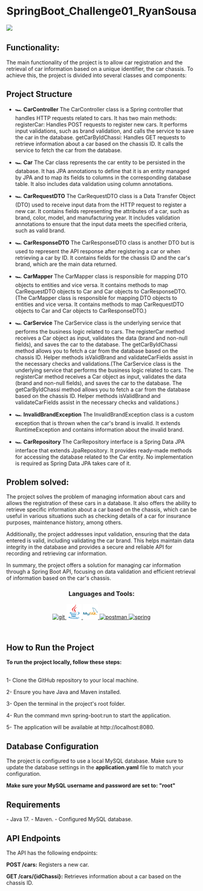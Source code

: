 <h1 align="center"> SpringBoot_Challenge01_RyanSousa</h1>
<img src="https://user-images.githubusercontent.com/74038190/240906093-9be4d344-6782-461a-b5a6-32a07bf7b34e.gif">

<h2><strong>Functionality:</strong></h2>
<p>The main functionality of the project is to allow car registration and the retrieval of car information based on a unique identifier, the car chassis. To achieve this, the project is divided into several classes and components:</p>

<h2>Project Structure</h2>

- 🏎️ **CarController** The CarController class is a Spring controller that handles HTTP requests related to cars. It has two main methods: registerCar: Handles POST requests to register new cars. It performs input validations, such as brand validation, and calls the service to save the car in the database. getCarByIdChassi: Handles GET requests to retrieve information about a car based on the chassis ID. It calls the service to fetch the car from the database.

- 🏎️ **Car** The Car class represents the car entity to be persisted in the database. It has JPA annotations to define that it is an entity managed by JPA and to map its fields to columns in the corresponding database table. It also includes data validation using column annotations.

- 🏎️ **CarRequestDTO** The CarRequestDTO class is a Data Transfer Object (DTO) used to receive input data from the HTTP request to register a new car. It contains fields representing the attributes of a car, such as brand, color, model, and manufacturing year. It includes validation annotations to ensure that the input data meets the specified criteria, such as valid brand.

- 🏎️ **CarResponseDTO** The CarResponseDTO class is another DTO but is used to represent the API response after registering a car or when retrieving a car by ID. It contains fields for the chassis ID and the car's brand, which are the main data returned.

- 🏎️ **CarMapper** The CarMapper class is responsible for mapping DTO objects to entities and vice versa. It contains methods to map CarRequestDTO objects to Car and Car objects to CarResponseDTO.(The CarMapper class is responsible for mapping DTO objects to entities and vice versa. It contains methods to map CarRequestDTO objects to Car and Car objects to CarResponseDTO.)

- 🏎️ **CarService** The CarService class is the underlying service that performs the business logic related to cars. The registerCar method receives a Car object as input, validates the data (brand and non-null fields), and saves the car to the database. The getCarByIdChassi method allows you to fetch a car from the database based on the chassis ID. Helper methods isValidBrand and validateCarFields assist in the necessary checks and validations.(The CarService class is the underlying service that performs the business logic related to cars. The registerCar method receives a Car object as input, validates the data (brand and non-null fields), and saves the car to the database. The getCarByIdChassi method allows you to fetch a car from the database based on the chassis ID. Helper methods isValidBrand and validateCarFields assist in the necessary checks and validations.)

- 🏎️ **InvalidBrandException** The InvalidBrandException class is a custom exception that is thrown when the car's brand is invalid. It extends RuntimeException and contains information about the invalid brand.

- 🏎️ **CarRepository** The CarRepository interface is a Spring Data JPA interface that extends JpaRepository. It provides ready-made methods for accessing the database related to the Car entity. No implementation is required as Spring Data JPA takes care of it.

<h2><strong>Problem solved:</strong></h2>
<p>The project solves the problem of managing information about cars and allows the registration of these cars in a database. It also offers the ability to retrieve specific information about a car based on the chassis, which can be useful in various situations such as checking details of a car for insurance purposes, maintenance history, among others.</p>

<p>Additionally, the project addresses input validation, ensuring that the data entered is valid, including validating the car brand. This helps maintain data integrity in the database and provides a secure and reliable API for recording and retrieving car information.</p>

<p>In summary, the project offers a solution for managing car information through a Spring Boot API, focusing on data validation and efficient retrieval of information based on the car's chassis.</p>


<h3 align="center">Languages and Tools:</h3>
<p align="center"> <a href="https://git-scm.com/" target="_blank" rel="noreferrer"> <img src="https://www.vectorlogo.zone/logos/git-scm/git-scm-icon.svg" alt="git" width="40" height="40"/> </a> <a href="https://www.java.com" target="_blank" rel="noreferrer"> <img src="https://raw.githubusercontent.com/devicons/devicon/master/icons/java/java-original.svg" alt="java" width="40" height="40"/> </a> <a href="https://www.mysql.com/" target="_blank" rel="noreferrer"> <img src="https://raw.githubusercontent.com/devicons/devicon/master/icons/mysql/mysql-original-wordmark.svg" alt="mysql" width="40" height="40"/> </a> <a href="https://postman.com" target="_blank" rel="noreferrer"> <img src="https://www.vectorlogo.zone/logos/getpostman/getpostman-icon.svg" alt="postman" width="40" height="40"/> </a> <a href="https://spring.io/" target="_blank" rel="noreferrer"> <img src="https://www.vectorlogo.zone/logos/springio/springio-icon.svg" alt="spring" width="40" height="40"/> </a> </p><br>

<h2></h2How>How to Run the Project</h2>
<strong>To run the project locally, follow these steps:</strong><br></br>

<p>1- Clone the GitHub repository to your local machine.</p>
<p>2- Ensure you have Java and Maven installed.</p>
<p>3- Open the terminal in the project's root folder.</p>
<p>4- Run the command mvn spring-boot:run to start the application.</p>
<p>5- The application will be available at http://localhost:8080.</p>

<h2></h2Database>Database Configuration</h2>
The project is configured to use a local MySQL database. Make sure to update the database settings in the <strong>application.yaml</strong> file to match your configuration.

**Make sure your MySQL username and password are set to: "root"**

<h2></h2Requirements>Requirements</h2>
- Java 17.
- Maven.
- Configured MySQL database.

<h2></h2How>API Endpoints</h2>

The API has the following endpoints:

<p><strong>POST /cars:</strong> Registers a new car.</p>
<p><strong>GET /cars/{idChassi}:</strong> Retrieves information about a car based on the chassis ID.</p>
